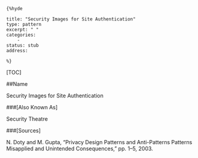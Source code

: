     {%hyde

    title: "Security Images for Site Authentication"
    type: pattern
    excerpt: " "
    categories:
        - 
    status: stub
    address:

    %}

[TOC]


##Name
<!--Primary name the pattern is known by.-->

Security Images for Site Authentication

###[Also Known As]
<!-- All other names the pattern is known by.-->

Security Theatre

<!--##Summary-->
<!-- One short paragraph summarising the pattern.-->

 

<!--##Context-->
<!-- The situations in which the pattern may apply.-->



<!--##Problem-->
<!-- The problem a pattern addresses, including a list of forces describing why a problem might be difficult to solve.-->



<!--##Solution-->
<!-- A concise description of how the pattern addresses the problem.-->



<!--###[Structure]-->
<!--A detailed specification of the structural aspects of the pattern. A class diagram if applicable.-->



<!--###[Implementation]-->
<!--Guidelines for implementing the pattern; code fragments; suggested PETS; policy fragments.-->



<!--##Consequences-->
<!--The advantages (benefits) and disadvantages (liabilities) of applying the pattern.-->



<!--###[Constraints]-->
<!-- limitations as a consequence of applying the pattern.-->



<!--##Examples-->
<!--Motivational example to see how the pattern is applied.-->



<!--###[Known Uses]-->
<!-- Pointers to various applications of the pattern.-->



<!--##See Also-->
<!-- Any pointers to relevant information, not contained in the subfields below.-->



<!--###[Related Patterns]-->
<!-- Supporting and conflicting patterns-->



###[Sources]
<!-- References to the original source of the pattern.-->

N. Doty and M. Gupta, “Privacy Design Patterns and Anti-Patterns Patterns Misapplied and Unintended Consequences,” pp. 1–5, 2003.

<!--##General Comments-->
<!-- Separate discussion on the pattern.-->



<!--##Categories-->
<!-- Placeholder for future agreed upon categories as per collaboration's evaluation.-->


<!--##Tags-->
<!-- User definable descriptors for additional correlation.-->




